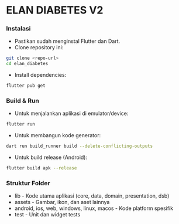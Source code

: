 # ELAN DIABETES V2

### Instalasi
- Pastikan sudah menginstal Flutter dan Dart.
- Clone repository ini:
```bash
git clone <repo-url>
cd elan_diabetes
```
- Install dependencies:
```bash
flutter pub get
```

### Build & Run
- Untuk menjalankan aplikasi di emulator/device:
```bash
flutter run
```
- Untuk membangun kode generator:
```bash
dart run build_runner build --delete-conflicting-outputs
```
- Untuk build release (Android):
```bash
flutter build apk --release
```

### Struktur Folder
- lib - Kode utama aplikasi (core, data, domain, presentation, dsb)
- assets - Gambar, ikon, dan aset lainnya
- android, ios, web, windows, linux, macos - Kode platform spesifik
- test - Unit dan widget tests